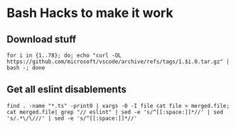 # Bash Hacks to make it work 

## Download stuff

```
for i in {1..78}; do; echo "curl -OL https://github.com/microsoft/vscode/archive/refs/tags/1.$i.0.tar.gz" | bash -; done
```

## Get all eslint disablements

```
find . -name "*.ts" -print0 | xargs -0 -I file cat file > merged.file; cat merged.file| grep "// eslint" | sed -e 's/^[[:space:]]*//' | sed 's/.*\/\///' | sed -e 's/^[[:space:]]*//'
```
